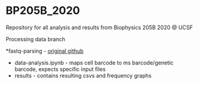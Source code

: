 # BP205B_2020
Repository for all analysis and results from Biophysics 205B 2020 @ UCSF

Processing data branch

*fastq-parsing - [original github](https://github.com/hbhargava7/bp205b-project)
 - data-analysis.ipynb - maps cell barcode to ms barcode/genetic barcode, expects specific input files 
 - results - contains resulting csvs and frequency graphs

